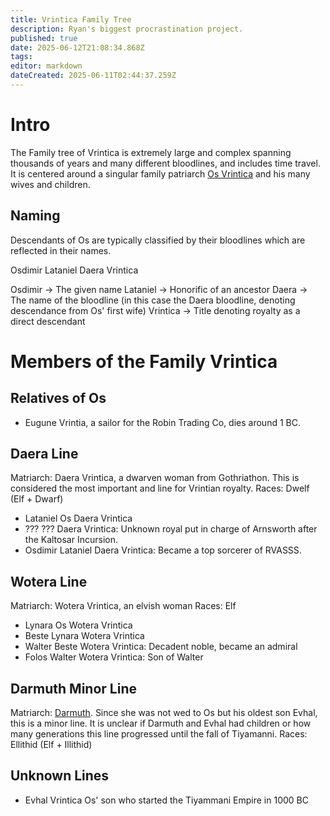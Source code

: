 ```yaml
---
title: Vrintica Family Tree
description: Ryan's biggest procrastination project.
published: true
date: 2025-06-12T21:08:34.868Z
tags: 
editor: markdown
dateCreated: 2025-06-11T02:44:37.259Z
---
```


# Intro
The Family tree of Vrintica is extremely large and complex spanning thousands of years and many different bloodlines, and includes time travel. It is centered around a singular family patriarch [Os Vrintica](/characters/os) and his many wives and children.

## Naming
Descendants of Os are typically classified by their bloodlines which are reflected in their names.

Osdimir Lataniel Daera Vrintica

Osdimir -> The given name
Lataniel -> Honorific of an ancestor
Daera -> The name of the bloodline (in this case the Daera bloodline, denoting descendance from Os' first wife)
Vrintica -> Title denoting royalty as a direct descendant

# Members of the Family Vrintica
## Relatives of Os
- Eugune Vrintia, a sailor for the Robin Trading Co, dies around 1 BC.

## Daera Line
Matriarch: Daera Vrintica, a dwarven woman from Gothriathon. This is considered the most important and line for Vrintian royalty. 
Races: Dwelf (Elf + Dwarf)
- Lataniel Os Daera Vrintica
- ??? ??? Daera Vrintica: Unknown royal put in charge of Arnsworth after the Kaltosar Incursion.
- Osdimir Lataniel Daera Vrintica: Became a top sorcerer of RVASSS.
## Wotera Line
Matriarch: Wotera Vrintica, an elvish woman
Races: Elf
- Lynara Os Wotera Vrintica
- Beste Lynara Wotera Vrintica 
- Walter Beste Wotera Vrintica: Decadent noble, became an admiral
- Folos Walter Wotera Vrintica: Son of Walter
## Darmuth Minor Line
Matriarch: [Darmuth](/characters/Darmuth). Since she was not wed to Os but his oldest son Evhal, this is a minor line. It is unclear if Darmuth and Evhal had children or how many generations this line progressed until the fall of Tiyamanni. 
Races: Ellithid (Elf + Illithid)
## Unknown Lines
- Evhal Vrintica Os' son who started the Tiyammani Empire in 1000 BC
